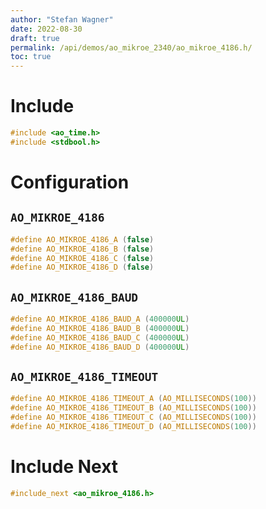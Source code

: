 ```yaml
---
author: "Stefan Wagner"
date: 2022-08-30
draft: true
permalink: /api/demos/ao_mikroe_2340/ao_mikroe_4186.h/
toc: true
---
```


# Include

```c
#include <ao_time.h>
#include <stdbool.h>
```

# Configuration

## `AO_MIKROE_4186`

```c
#define AO_MIKROE_4186_A (false)
#define AO_MIKROE_4186_B (false)
#define AO_MIKROE_4186_C (false)
#define AO_MIKROE_4186_D (false)
```

## `AO_MIKROE_4186_BAUD`

```c
#define AO_MIKROE_4186_BAUD_A (400000UL)
#define AO_MIKROE_4186_BAUD_B (400000UL)
#define AO_MIKROE_4186_BAUD_C (400000UL)
#define AO_MIKROE_4186_BAUD_D (400000UL)
```

## `AO_MIKROE_4186_TIMEOUT`

```c
#define AO_MIKROE_4186_TIMEOUT_A (AO_MILLISECONDS(100))
#define AO_MIKROE_4186_TIMEOUT_B (AO_MILLISECONDS(100))
#define AO_MIKROE_4186_TIMEOUT_C (AO_MILLISECONDS(100))
#define AO_MIKROE_4186_TIMEOUT_D (AO_MILLISECONDS(100))
```

# Include Next

```c
#include_next <ao_mikroe_4186.h>
```

